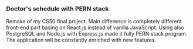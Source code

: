 ### Doctor's schedule with PERN stack
Remake of my CS50 final project. Main difference is completely different front-end part basing on React.js instead of vanilla JavaScript. Using also PostgreSQL and Node.js with Express.js made it fully PERN stack program. The application will be constantly enriched with new features.
